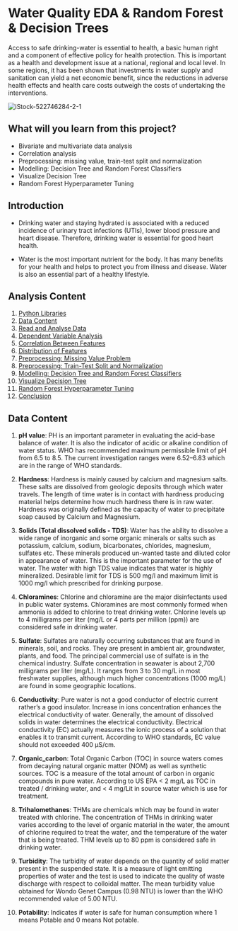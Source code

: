 # Water Quality EDA & Random Forest & Decision Trees

Access to safe drinking-water is essential to health, a basic human right and a component of effective policy for health protection. This is important as a health and development issue at a national, regional and local level. In some regions, it has been shown that investments in water supply and sanitation can yield a net economic benefit, since the reductions in adverse health effects and health care costs outweigh the costs of undertaking the interventions.

![iStock-522746284-2-1](https://user-images.githubusercontent.com/57320216/175298644-e207f05a-bfb4-4fa6-b4ac-149ae7854c1b.jpg)


## What will you learn from this project?  

* Bivariate and multivariate data analysis
* Correlation analysis
* Preprocessing: missing value, train-test split and normalization
* Modelling: Decision Tree and Random Forest Classifiers
* Visualize Decision Tree
* Random Forest Hyperparameter Tuning


## Introduction

* Drinking water and staying hydrated is associated with a reduced incidence of urinary tract infections (UTIs), lower blood pressure and heart disease. Therefore, drinking water is essential for good heart health.

* Water is the most important nutrient for the body. It has many benefits for your health and helps to protect you from illness and disease. Water is also an essential part of a healthy lifestyle.


## Analysis Content

1. [Python Libraries](#1)
1. [Data Content](#2)
1. [Read and Analyse Data](#3)
1. [Dependent Variable Analysis](#4)
1. [Correlation Between Features](#5)
1. [Distribution of Features](#6)
1. [Preprocessing: Missing Value Problem](#7)
1. [Preprocessing: Train-Test Split and Normalization](#8)
1. [Modelling: Decision Tree and Random Forest Classifiers](#9)
1. [Visualize Decision Tree](#10)
1. [Random Forest Hyperparameter Tuning](#11)
1. [Conclusion](#12)


## Data Content

1. **pH value**: PH is an important parameter in evaluating the acid–base balance of water. It is also the indicator of acidic or alkaline condition of water status. WHO has recommended maximum permissible limit of pH from 6.5 to 8.5. The current investigation ranges were 6.52–6.83 which are in the range of WHO standards.

1. **Hardness**: Hardness is mainly caused by calcium and magnesium salts. These salts are dissolved from geologic deposits through which water travels. The length of time water is in contact with hardness producing material helps determine how much hardness there is in raw water. Hardness was originally defined as the capacity of water to precipitate soap caused by Calcium and Magnesium.

1. **Solids (Total dissolved solids - TDS)**: Water has the ability to dissolve a wide range of inorganic and some organic minerals or salts such as potassium, calcium, sodium, bicarbonates, chlorides, magnesium, sulfates etc. These minerals produced un-wanted taste and diluted color in appearance of water. This is the important parameter for the use of water. The water with high TDS value indicates that water is highly mineralized. Desirable limit for TDS is 500 mg/l and maximum limit is 1000 mg/l which prescribed for drinking purpose.

1. **Chloramines**: Chlorine and chloramine are the major disinfectants used in public water systems. Chloramines are most commonly formed when ammonia is added to chlorine to treat drinking water. Chlorine levels up to 4 milligrams per liter (mg/L or 4 parts per million (ppm)) are considered safe in drinking water.

1. **Sulfate**: Sulfates are naturally occurring substances that are found in minerals, soil, and rocks. They are present in ambient air, groundwater, plants, and food. The principal commercial use of sulfate is in the chemical industry. Sulfate concentration in seawater is about 2,700 milligrams per liter (mg/L). It ranges from 3 to 30 mg/L in most freshwater supplies, although much higher concentrations (1000 mg/L) are found in some geographic locations.

1. **Conductivity**: Pure water is not a good conductor of electric current rather’s a good insulator. Increase in ions concentration enhances the electrical conductivity of water. Generally, the amount of dissolved solids in water determines the electrical conductivity. Electrical conductivity (EC) actually measures the ionic process of a solution that enables it to transmit current. According to WHO standards, EC value should not exceeded 400 μS/cm.

1. **Organic_carbon**: Total Organic Carbon (TOC) in source waters comes from decaying natural organic matter (NOM) as well as synthetic sources. TOC is a measure of the total amount of carbon in organic compounds in pure water. According to US EPA < 2 mg/L as TOC in treated / drinking water, and < 4 mg/Lit in source water which is use for treatment.

1. **Trihalomethanes**: THMs are chemicals which may be found in water treated with chlorine. The concentration of THMs in drinking water varies according to the level of organic material in the water, the amount of chlorine required to treat the water, and the temperature of the water that is being treated. THM levels up to 80 ppm is considered safe in drinking water.

1. **Turbidity**: The turbidity of water depends on the quantity of solid matter present in the suspended state. It is a measure of light emitting properties of water and the test is used to indicate the quality of waste discharge with respect to colloidal matter. The mean turbidity value obtained for Wondo Genet Campus (0.98 NTU) is lower than the WHO recommended value of 5.00 NTU.

1. **Potability**: Indicates if water is safe for human consumption where 1 means Potable and 0 means Not potable.

